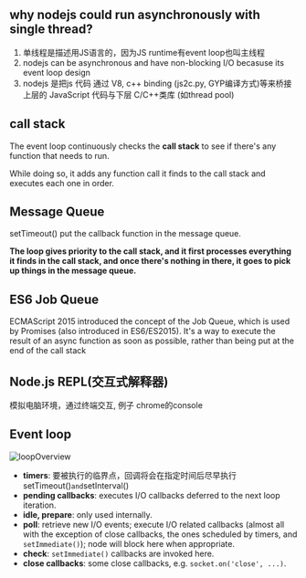 

## why nodejs could run asynchronously with single thread?

1. 单线程是描述用JS语言的，因为JS runtime有event loop也叫主线程
2. nodejs can be asynchronous and have non-blocking I/O becasuse its event loop design
3. nodejs 是把js 代码 通过 V8, c++ binding (js2c.py, GYP编译方式)等来桥接上层的 JavaScript 代码与下层 C/C++类库 (如thread pool)

##  call stack

The event loop continuously checks the **call stack** to see if there's any function that needs to run.

While doing so, it adds any function call it finds to the call stack and executes each one in order.

## Message Queue

 setTimeout()  put the callback function in the message queue.

**The loop gives priority to the call stack, and it first processes everything it finds in the call stack, and once there's nothing in there, it goes to pick up things in the message queue.**

## ES6 Job Queue

ECMAScript 2015 introduced the concept of the Job Queue, which is used by Promises (also introduced in ES6/ES2015). It's a way to execute the result of an async function as soon as possible, rather than being put at the end of the call stack

## Node.js REPL(交互式解释器)

模拟电脑环境，通过终端交互, 例子 chrome的console

## Event loop

![loopOverview](/Users/josh/WorkStation/Lab/assets/loopOverview.png)

- **timers**: 要被执行的临界点，回调将会在指定时间后尽早执行 setTimeout()` and `setInterval()
- **pending callbacks**: executes I/O callbacks deferred to the next loop iteration.
- **idle, prepare**: only used internally.
- **poll**: retrieve new I/O events; execute I/O related callbacks (almost all with the exception of close callbacks, the ones scheduled by timers, and `setImmediate()`); node will block here when appropriate.
- **check**: `setImmediate()` callbacks are invoked here.
- **close callbacks**: some close callbacks, e.g. `socket.on('close', ...)`.